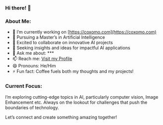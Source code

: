 ### Hi there! 👋

### About Me:
- 🔭 I’m currently working on [https://coxomo.com](https://coxomo.com)
- 🌱 Pursuing a Master’s in Artificial Intelligence
- 👯 Excited to collaborate on innovative AI projects
- 🤔 Seeking insights and ideas for impactful AI applications
- 💬 Ask me about: ***
- 📫 Reach me: [Visit my Profile](https://hongky.netlify.app "My Profile site, feel free to visit!")
- 😄 Pronouns: He/Him
- ⚡ Fun fact: Coffee fuels both my thoughts and my projects!

### Current Focus:
I’m exploring cutting-edge topics in AI, particularly computer vision, Image Enhancement etc. Always on the lookout for challenges that push the boundaries of technology.

Let’s connect and create something amazing together!


